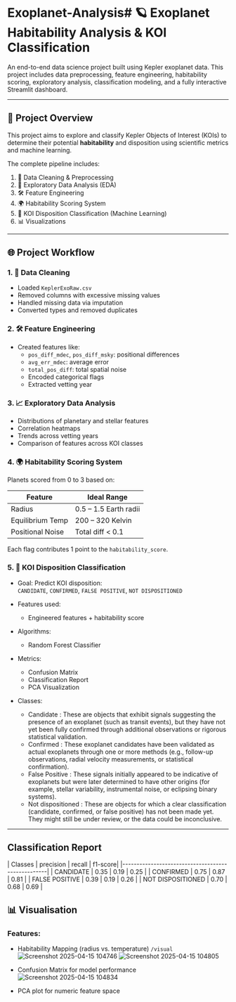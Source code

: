 # Exoplanet-Analysis# 🪐 Exoplanet Habitability Analysis & KOI Classification

An end-to-end data science project built using Kepler exoplanet data. This project includes data preprocessing, feature engineering, habitability scoring, exploratory analysis, classification modeling, and a fully interactive Streamlit dashboard.

---

## 📌 Project Overview

This project aims to explore and classify Kepler Objects of Interest (KOIs) to determine their potential **habitability** and disposition using scientific metrics and machine learning.

The complete pipeline includes:

1. 🧹 Data Cleaning & Preprocessing  
2. 🧪 Exploratory Data Analysis (EDA)  
3. 🛠️ Feature Engineering  
4. 🌍 Habitability Scoring System  
5. 🎯 KOI Disposition Classification (Machine Learning)  
6. 📊 Visualizations

---

## 🌐 Project Workflow

### 1. 🧹 Data Cleaning
- Loaded `KeplerExoRaw.csv`
- Removed columns with excessive missing values
- Handled missing data via imputation
- Converted types and removed duplicates

### 2. 🛠️ Feature Engineering
- Created features like:
  - `pos_diff_mdec`, `pos_diff_msky`: positional differences
  - `avg_err_mdec`: average error
  - `total_pos_diff`: total spatial noise
  - Encoded categorical flags
  - Extracted vetting year

### 3. 📈 Exploratory Data Analysis
- Distributions of planetary and stellar features
- Correlation heatmaps
- Trends across vetting years
- Comparison of features across KOI classes

### 4. 🌍 Habitability Scoring System
Planets scored from 0 to 3 based on:

| Feature              | Ideal Range            |
|---------------------|------------------------|
| Radius              | 0.5 – 1.5 Earth radii  |
| Equilibrium Temp    | 200 – 320 Kelvin       |
| Positional Noise    | Total diff < 0.1       |

Each flag contributes 1 point to the `habitability_score`.

### 5. 🎯 KOI Disposition Classification
- Goal: Predict KOI disposition:  
  `CANDIDATE`, `CONFIRMED`, `FALSE POSITIVE`, `NOT DISPOSITIONED`
- Features used:
  - Engineered features + habitability score
- Algorithms:
  - Random Forest Classifier
- Metrics:
  - Confusion Matrix
  - Classification Report
  - PCA Visualization

- Classes:
  - Candidate : These are objects that exhibit signals suggesting the presence of an exoplanet (such as transit events), but they have not yet been fully confirmed through additional observations or rigorous statistical validation.
  - Confirmed : These exoplanet candidates have been validated as actual exoplanets through one or more methods (e.g., follow-up observations, radial velocity measurements, or statistical confirmation).
  - False Positive : These signals initially appeared to be indicative of exoplanets but were later determined to have other origins (for example, stellar variability, instrumental noise, or eclipsing binary systems).
  - Not dispositioned : These are objects for which a clear classification (candidate, confirmed, or false positive) has not been made yet. They might still be under review, or the data could be inconclusive.

---

## Classification Report
 |      Classes      | precision |  recall | f1-score| 
 |---------------------------------------------------|
 |       CANDIDATE   |    0.35   |   0.19  |   0.25  |
 |       CONFIRMED   |    0.75   |   0.87  |   0.81  |
 |  FALSE POSITIVE   |    0.39   |   0.19  |   0.26  |
 | NOT DISPOSITIONED |    0.70   |   0.68  |   0.69  |


## 📊 Visualisation

### Features:
- Habitability Mapping (radius vs. temperature) `/visual`
  ![Screenshot 2025-04-15 104746](https://github.com/user-attachments/assets/6d073dbc-cc5e-457b-9918-b340481018ea)
  ![Screenshot 2025-04-15 104805](https://github.com/user-attachments/assets/8c7e57f2-1113-4038-9a8d-6ff655f38a72)

- Confusion Matrix for model performance
  ![Screenshot 2025-04-15 104834](https://github.com/user-attachments/assets/09ae4c4a-84d3-4a89-8dd5-403d0e269eb2)

- PCA plot for numeric feature space

